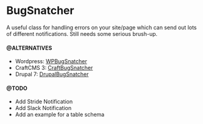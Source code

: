 # BugSnatcher
A useful class for handling errors on your site/page which can send out lots of different notifications. 
Still needs some serious brush-up.

#### @ALTERNATIVES

* Wordpress: [WPBugSnatcher](https://github.com/KaiserWerk/WPBugSnatcher)
* CraftCMS 3: [CraftBugSnatcher](https://github.com/KaiserWerk/CraftBugSnatcher)
* Drupal 7: [DrupalBugSnatcher](https://github.com/KaiserWerk/DrupalBugSnatcher)

#### @TODO

* Add Stride Notification
* Add Slack Notification
* Add an example for a table schema
